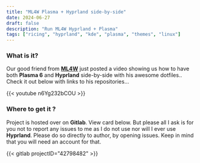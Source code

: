 ```yaml
---
title: "ML4W Plasma + Hyprland side-by-side"
date: 2024-06-27
draft: false
description: "Run ML4W Hyprland + Plasma"
tags: ["ricing", "hyprland", "kde", "plasma", "themes", "linux"]
---
```

### What is it?

Our good friend from [**ML4W**](https://gitlab.com/stephan-raabe) just posted a video showing us how to have both **Plasma 6** and **Hyprland** side-by-side with his awesome dotfiles.. Check it out below with links to his repositories...

{{< youtube n6Yg232bCOU >}}

### Where to get it ?

Project is hosted over on **Gitlab**. View card below. But please all I ask is for you not to report any issues to me as I do not use nor will I ever use **Hyprland**. Please do so directly to author, by opening issues. Keep in mind that you will need an account for that.

{{< gitlab projectID="42798482" >}}
